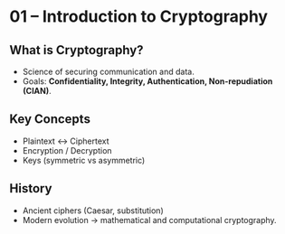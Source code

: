 # 01 – Introduction to Cryptography

## What is Cryptography?
- Science of securing communication and data.
- Goals: **Confidentiality, Integrity, Authentication, Non-repudiation (CIAN)**.

## Key Concepts
- Plaintext ↔ Ciphertext
- Encryption / Decryption
- Keys (symmetric vs asymmetric)

## History
- Ancient ciphers (Caesar, substitution)
- Modern evolution → mathematical and computational cryptography.
